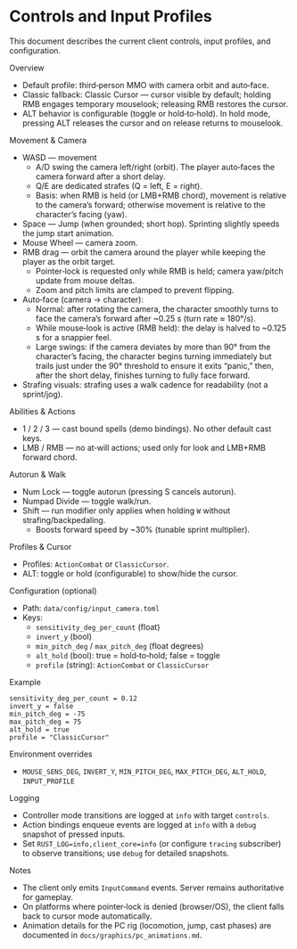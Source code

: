 # Controls and Input Profiles

This document describes the current client controls, input profiles, and configuration.

Overview
- Default profile: third‑person MMO with camera orbit and auto‑face.
- Classic fallback: Classic Cursor — cursor visible by default; holding RMB engages temporary mouselook; releasing RMB restores the cursor.
- ALT behavior is configurable (toggle or hold‑to‑hold). In hold mode, pressing ALT releases the cursor and on release returns to mouselook.

Movement & Camera
- WASD — movement
  - A/D swing the camera left/right (orbit). The player auto‑faces the camera forward after a short delay.
  - Q/E are dedicated strafes (Q = left, E = right).
  - Basis: when RMB is held (or LMB+RMB chord), movement is relative to the camera’s forward; otherwise movement is relative to the character’s facing (yaw).
- Space — Jump (when grounded; short hop). Sprinting slightly speeds the jump start animation.
- Mouse Wheel — camera zoom.
- RMB drag — orbit the camera around the player while keeping the player as the orbit target.
  - Pointer‑lock is requested only while RMB is held; camera yaw/pitch update from mouse deltas.
  - Zoom and pitch limits are clamped to prevent flipping.
- Auto‑face (camera → character):
  - Normal: after rotating the camera, the character smoothly turns to face the camera’s forward after ~0.25 s (turn rate ≈ 180°/s).
  - While mouse‑look is active (RMB held): the delay is halved to ~0.125 s for a snappier feel.
  - Large swings: if the camera deviates by more than 90° from the character’s facing, the character begins turning immediately but trails just under the 90° threshold to ensure it exits “panic,” then, after the short delay, finishes turning to fully face forward.
- Strafing visuals: strafing uses a walk cadence for readability (not a sprint/jog).

Abilities & Actions
- 1 / 2 / 3 — cast bound spells (demo bindings). No other default cast keys.
- LMB / RMB — no at‑will actions; used only for look and LMB+RMB forward chord.

Autorun & Walk
- Num Lock — toggle autorun (pressing S cancels autorun).
- Numpad Divide — toggle walk/run.
- Shift — run modifier only applies when holding `W` without strafing/backpedaling.
  - Boosts forward speed by ~30% (tunable sprint multiplier).

Profiles & Cursor
- Profiles: `ActionCombat` or `ClassicCursor`.
- ALT: toggle or hold (configurable) to show/hide the cursor.

Configuration (optional)
- Path: `data/config/input_camera.toml`
- Keys:
  - `sensitivity_deg_per_count` (float)
  - `invert_y` (bool)
  - `min_pitch_deg` / `max_pitch_deg` (float degrees)
  - `alt_hold` (bool): true = hold‑to‑hold; false = toggle
  - `profile` (string): `ActionCombat` or `ClassicCursor`

Example
```
sensitivity_deg_per_count = 0.12
invert_y = false
min_pitch_deg = -75
max_pitch_deg = 75
alt_hold = true
profile = "ClassicCursor"
```

Environment overrides
- `MOUSE_SENS_DEG`, `INVERT_Y`, `MIN_PITCH_DEG`, `MAX_PITCH_DEG`, `ALT_HOLD`, `INPUT_PROFILE`

Logging
- Controller mode transitions are logged at `info` with target `controls`.
- Action bindings enqueue events are logged at `info` with a `debug` snapshot of pressed inputs.
- Set `RUST_LOG=info,client_core=info` (or configure `tracing` subscriber) to observe transitions; use `debug` for detailed snapshots.

Notes
- The client only emits `InputCommand` events. Server remains authoritative for gameplay.
- On platforms where pointer‑lock is denied (browser/OS), the client falls back to cursor mode automatically.
- Animation details for the PC rig (locomotion, jump, cast phases) are documented in `docs/graphics/pc_animations.md`.
